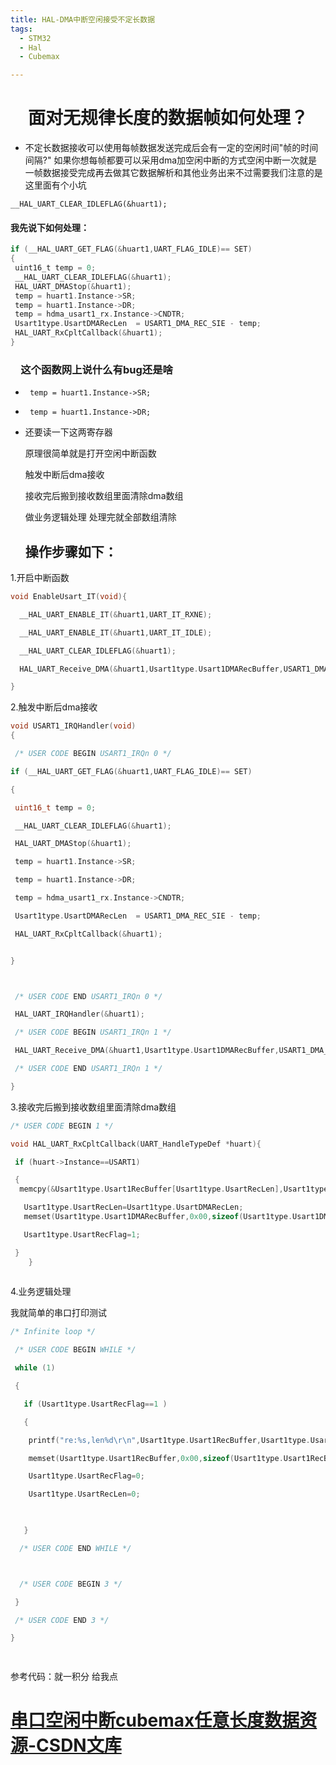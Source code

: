 ```yaml
---
title: HAL-DMA中断空闲接受不定长数据
tags:
  - STM32
  - Hal
  - Cubemax

---
```


# &ensp;&ensp;面对无规律长度的数据帧如何处理？

* 不定长数据接收可以使用每帧数据发送完成后会有一定的空闲时间"帧的时间间隔?"
  如果你想每帧都要可以采用dma加空闲中断的方式空闲中断一次就是一帧数据接受完成再去做其它数据解析和其他业务出来不过需要我们注意的是这里面有个小坑

`__HAL_UART_CLEAR_IDLEFLAG(&huart1);`

#### 我先说下如何处理：

```C
if (__HAL_UART_GET_FLAG(&huart1,UART_FLAG_IDLE)== SET)
{
 uint16_t temp = 0;
 __HAL_UART_CLEAR_IDLEFLAG(&huart1);
 HAL_UART_DMAStop(&huart1);
 temp = huart1.Instance->SR;
 temp = huart1.Instance->DR;
 temp = hdma_usart1_rx.Instance->CNDTR;
 Usart1type.UsartDMARecLen  = USART1_DMA_REC_SIE - temp;
 HAL_UART_RxCpltCallback(&huart1);
}
```

### &ensp;&ensp;这个函数网上说什么有bug还是啥

* ` temp = huart1.Instance->SR;`

* ` temp = huart1.Instance->DR;`

* 还要读一下这两寄存器

  原理很简单就是打开空闲中断函数

  触发中断后dma接收

  接收完后搬到接收数组里面清除dma数组

  做业务逻辑处理 处理完就全部数组清除

  ## 操作步骤如下：

1.开启中断函数

```C
void EnableUsart_IT(void){

  __HAL_UART_ENABLE_IT(&huart1,UART_IT_RXNE);

  __HAL_UART_ENABLE_IT(&huart1,UART_IT_IDLE);

  __HAL_UART_CLEAR_IDLEFLAG(&huart1);

  HAL_UART_Receive_DMA(&huart1,Usart1type.Usart1DMARecBuffer,USART1_DMA_REC_SIE);

}
```

2.触发中断后dma接收 

```c
void USART1_IRQHandler(void)
{

 /* USER CODE BEGIN USART1_IRQn 0 */

if (__HAL_UART_GET_FLAG(&huart1,UART_FLAG_IDLE)== SET)

{

 uint16_t temp = 0;

 __HAL_UART_CLEAR_IDLEFLAG(&huart1);

 HAL_UART_DMAStop(&huart1);

 temp = huart1.Instance->SR;

 temp = huart1.Instance->DR;

 temp = hdma_usart1_rx.Instance->CNDTR;

 Usart1type.UsartDMARecLen  = USART1_DMA_REC_SIE - temp;

 HAL_UART_RxCpltCallback(&huart1);


}



 /* USER CODE END USART1_IRQn 0 */

 HAL_UART_IRQHandler(&huart1);

 /* USER CODE BEGIN USART1_IRQn 1 */

 HAL_UART_Receive_DMA(&huart1,Usart1type.Usart1DMARecBuffer,USART1_DMA_REC_SIE); //再次打开DMA接收

 /* USER CODE END USART1_IRQn 1 */

}
```

3.接收完后搬到接收数组里面清除dma数组

```C
/* USER CODE BEGIN 1 */

void HAL_UART_RxCpltCallback(UART_HandleTypeDef *huart){

 if (huart->Instance==USART1)

 {
  memcpy(&Usart1type.Usart1RecBuffer[Usart1type.UsartRecLen],Usart1type.Usart1DMARecBuffer,Usart1type.UsartDMARecLen);

   Usart1type.UsartRecLen=Usart1type.UsartDMARecLen;
   memset(Usart1type.Usart1DMARecBuffer,0x00,sizeof(Usart1type.Usart1DMARecBuffer));

   Usart1type.UsartRecFlag=1;

 }
    }
    
```

 4.业务逻辑处理

我就简单的串口打印测试

```C
/* Infinite loop */

 /* USER CODE BEGIN WHILE */

 while (1)

 {

   if (Usart1type.UsartRecFlag==1 )

   {

​    printf("re:%s,len%d\r\n",Usart1type.Usart1RecBuffer,Usart1type.UsartDMARecLen);

​    memset(Usart1type.Usart1RecBuffer,0x00,sizeof(Usart1type.Usart1RecBuffer));

​    Usart1type.UsartRecFlag=0;

​    Usart1type.UsartRecLen=0;

   

   }

  /* USER CODE END WHILE */



  /* USER CODE BEGIN 3 */

 }

 /* USER CODE END 3 */

}

 
```

参考代码：就一积分  给我点 

# [串口空闲中断cubemax任意长度数据资源-CSDN文库](https://download.csdn.net/download/xiaodududao/89459995)

